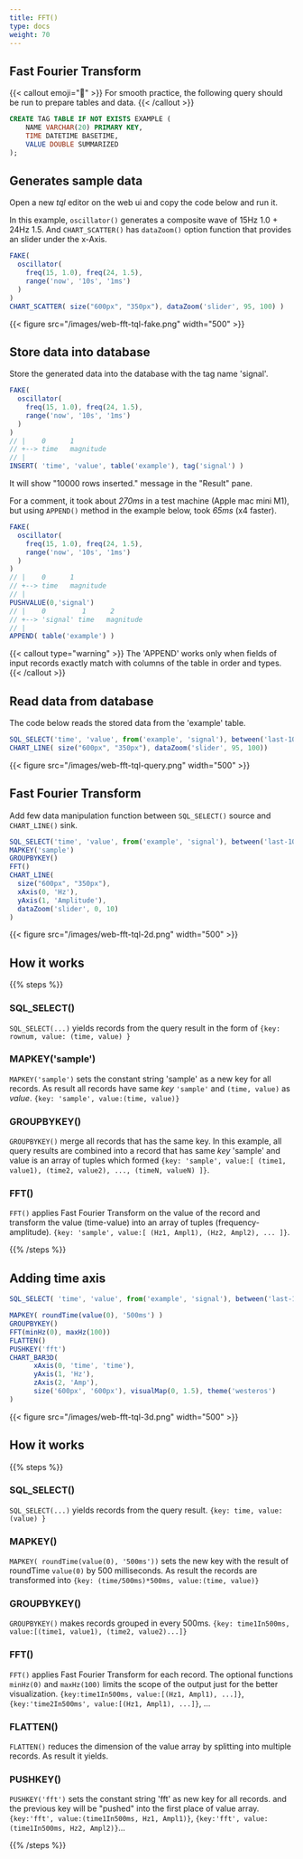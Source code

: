 ```yaml
---
title: FFT()
type: docs
weight: 70
---
```


## Fast Fourier Transform

{{< callout emoji="📌" >}}
For smooth practice, the following query should be run to prepare tables and data.
{{< /callout >}}

```sql
CREATE TAG TABLE IF NOT EXISTS EXAMPLE (
    NAME VARCHAR(20) PRIMARY KEY,
    TIME DATETIME BASETIME,
    VALUE DOUBLE SUMMARIZED
);
```

## Generates sample data

Open a new *tql* editor on the web ui and copy the code below and run it.

In this example, `oscillator()` generates a composite wave of 15Hz 1.0 + 24Hz 1.5.
And `CHART_SCATTER()` has `dataZoom()` option function that provides an slider under the x-Axis.

```js {linenos=table,hl_lines=["2-5"],linenostart=1}
FAKE( 
  oscillator(
    freq(15, 1.0), freq(24, 1.5),
    range('now', '10s', '1ms')
  )
)
CHART_SCATTER( size("600px", "350px"), dataZoom('slider', 95, 100) )
```

{{< figure src="/images/web-fft-tql-fake.png" width="500" >}}

## Store data into database

Store the generated data into the database with the tag name 'signal'.

```js {linenos=table,hl_lines=["10"],linenostart=1}
FAKE(
  oscillator(
    freq(15, 1.0), freq(24, 1.5),
    range('now', '10s', '1ms')
  )
)
// |    0      1
// +--> time   magnitude
// |
INSERT( 'time', 'value', table('example'), tag('signal') )
```

It will show "10000 rows inserted." message in the "Result" pane.

For a comment, it took about *270ms* in a test machine (Apple mac mini M1), but using `APPEND()` method in the example below, took *65ms* (x4 faster).

```js {linenos=table,hl_lines=["14"],linenostart=1}
FAKE(
  oscillator(
    freq(15, 1.0), freq(24, 1.5),
    range('now', '10s', '1ms')
  )
)
// |    0      1
// +--> time   magnitude
// |
PUSHVALUE(0,'signal')
// |    0         1      2
// +--> 'signal' time   magnitude
// |
APPEND( table('example') )
```

{{< callout type="warning" >}}
The 'APPEND' works only when fields of input records exactly match with columns of the table in order and types.
{{< /callout >}}

## Read data from database

The code below reads the stored data from the 'example' table.

```js
SQL_SELECT('time', 'value', from('example', 'signal'), between('last-10s', 'last'))
CHART_LINE( size("600px", "350px"), dataZoom('slider', 95, 100))
```

{{< figure src="/images/web-fft-tql-query.png" width="500" >}}

## Fast Fourier Transform

Add few data manipulation function between `SQL_SELECT()` source and `CHART_LINE()` sink.

```js {linenos=table,hl_lines=["2-4"],linenostart=1}
SQL_SELECT('time', 'value', from('example', 'signal'), between('last-10s', 'last'))
MAPKEY('sample')
GROUPBYKEY()
FFT()
CHART_LINE(
  size("600px", "350px"), 
  xAxis(0, 'Hz'),
  yAxis(1, 'Amplitude'),
  dataZoom('slider', 0, 10) 
)
```

{{< figure src="/images/web-fft-tql-2d.png" width="500" >}}

## How it works

{{% steps %}}

### SQL_SELECT()
`SQL_SELECT(...)` yields records from the query result in the form of `{key: rownum, value: (time, value) }`

### MAPKEY('sample')
`MAPKEY('sample')` sets the constant string 'sample' as a new key for all records.
As result all records have same *key* `'sample'` and `(time, value)` as *value*. `{key: 'sample', value:(time, value)}`

### GROUPBYKEY()
`GROUPBYKEY()` merge all records that has the same key. In this example, all query results are combined into a record that has same *key* 'sample' and value is an array of tuples which formed `{key: 'sample', value:[ (time1, value1), (time2, value2), ..., (timeN, valueN) ]}`.

### FFT()
`FFT()` applies Fast Fourier Transform on the value of the record and transform the value (time-value) into an array of tuples (frequency-amplitude). `{key: 'sample', value:[ (Hz1, Ampl1), (Hz2, Ampl2), ... ]}`.

{{% /steps %}}

## Adding time axis

```js {linenos=table,hl_lines=["3-7"],linenostart=1}
SQL_SELECT( 'time', 'value', from('example', 'signal'), between('last-10s', 'last'))

MAPKEY( roundTime(value(0), '500ms') )
GROUPBYKEY()
FFT(minHz(0), maxHz(100))
FLATTEN()
PUSHKEY('fft')
CHART_BAR3D(
      xAxis(0, 'time', 'time'),
      yAxis(1, 'Hz'),
      zAxis(2, 'Amp'),
      size('600px', '600px'), visualMap(0, 1.5), theme('westeros')
)
```

{{< figure src="/images/web-fft-tql-3d.png" width="500" >}}

## How it works

{{% steps %}}

### SQL_SELECT()

`SQL_SELECT(...)` yields records from the query result. `{key: time, value: (value) }`

### MAPKEY()
`MAPKEY( roundTime(value(0), '500ms'))` sets the new key with the result of roundTime `value(0)` by 500 milliseconds. 
As result the records are transformed into `{key: (time/500ms)*500ms, value:(time, value)}`

### GROUPBYKEY()
`GROUPBYKEY()` makes records grouped in every 500ms. `{key: time1In500ms, value:[(time1, value1), (time2, value2)...]}`

### FFT()
`FFT()` applies Fast Fourier Transform for each record. The optional functions `minHz(0)` and `maxHz(100)` limits the scope of the output just for the better visualization. `{key:time1In500ms, value:[(Hz1, Ampl1), ...]}`, `{key:'time2In500ms', value:[(Hz1, Ampl1), ...]}`, ...

### FLATTEN()
`FLATTEN()` reduces the dimension of the value array by splitting into multiple records. As result it yields.

### PUSHKEY()
`PUSHKEY('fft')` sets the constant string 'fft' as new key for all records. and the previous key will be "pushed" into the first place of value array. `{key:'fft', value:(time1In500ms, Hz1, Ampl1)}`, `{key:'fft', value:(time1In500ms, Hz2, Ampl2)}`...

{{% /steps %}}


